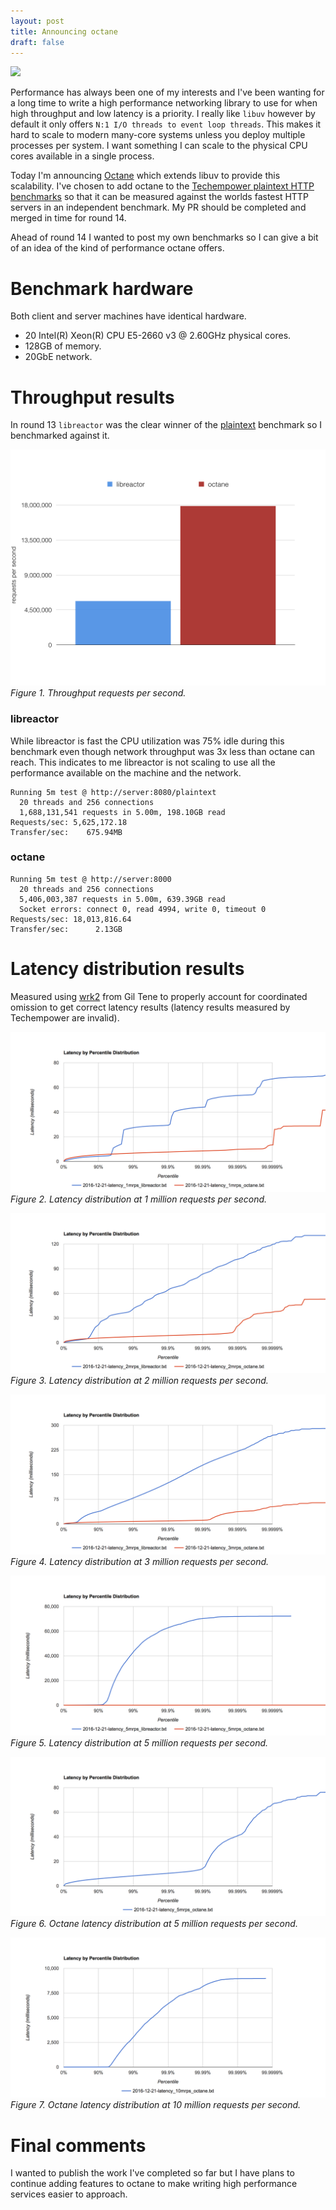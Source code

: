 ```yaml
---
layout: post
title: Announcing octane
draft: false
---
```

<img src="https://raw.githubusercontent.com/simongui/octane/master/logo.png"/>

Performance has always been one of my interests and I've been wanting for a long time to write a high performance networking library to use for when high throughput and low latency is a priority. I really like `libuv` however by default it only offers `N:1 I/O threads to event loop threads`. This makes it hard to scale to modern many-core systems unless you deploy multiple processes per system. I want something I can scale to the physical CPU cores available in a single process.

Today I'm announcing [Octane](http://github.com/simongui/octane) which extends libuv to provide this scalability. I've chosen to add octane to the [Techempower plaintext HTTP benchmarks](https://www.techempower.com/benchmarks) so that it can be measured against the worlds fastest HTTP servers in an independent benchmark. My PR should be completed and merged in time for round 14.

Ahead of round 14 I wanted to post my own benchmarks so I can give a bit of an idea of the kind of performance octane offers.

# Benchmark hardware
Both client and server machines have identical hardware.

- 20 Intel(R) Xeon(R) CPU E5-2660 v3 @ 2.60GHz physical cores.
- 128GB of memory.
- 20GbE network.

# Throughput results
In round 13 `libreactor` was the clear winner of the [plaintext](https://www.techempower.com/benchmarks/#section=data-r13&hw=ph&test=plaintext) benchmark so I benchmarked against it.

<a target="_blank" href="/images/2016-12-21-throughput.png"><img src="/images/2016-12-21-throughput.png"/></a>
_Figure 1. Throughput requests per second._

### libreactor
While libreactor is fast the CPU utilization was 75% idle during this benchmark even though network throughput was 3x less than octane can reach. This indicates to me libreactor is not scaling to use all the performance available on the machine and the network.

```
Running 5m test @ http://server:8080/plaintext
  20 threads and 256 connections
  1,688,131,541 requests in 5.00m, 198.10GB read
Requests/sec: 5,625,172.18
Transfer/sec:    675.94MB
```

### octane

```
Running 5m test @ http://server:8000
  20 threads and 256 connections
  5,406,003,387 requests in 5.00m, 639.39GB read
  Socket errors: connect 0, read 4994, write 0, timeout 0
Requests/sec: 18,013,816.64
Transfer/sec:      2.13GB
```

# Latency distribution results
Measured using [wrk2](https://github.com/giltene/wrk2) from Gil Tene to properly account for coordinated omission to get correct latency results (latency results measured by Techempower are invalid).

<a target="_blank" href="/images/2016-12-21-latency-1mrps_plaintext.png"><img src="/images/2016-12-21-latency-1mrps_plaintext.png"/></a>
_Figure 2. Latency distribution at 1 million requests per second._

<a target="_blank" href="/images/2016-12-21-latency-2mrps_plaintext.png"><img src="/images/2016-12-21-latency-2mrps_plaintext.png"/></a>
_Figure 3. Latency distribution at 2 million requests per second._

<a target="_blank" href="/images/2016-12-21-latency-3mrps_plaintext.png"><img src="/images/2016-12-21-latency-3mrps_plaintext.png"/></a>
_Figure 4. Latency distribution at 3 million requests per second._

<a target="_blank" href="/images/2016-12-21-latency-5mrps_plaintext.png"><img src="/images/2016-12-21-latency-5mrps_plaintext.png"/></a>
_Figure 5. Latency distribution at 5 million requests per second._

<a target="_blank" href="/images/2016-12-21-latency-5mrps-octane_plaintext.png"><img src="/images/2016-12-21-latency-5mrps-octane_plaintext.png"/></a>
_Figure 6. Octane latency distribution at 5 million requests per second._

<a target="_blank" href="/images/2016-12-21-latency-10mrps_plaintext.png"><img src="/images/2016-12-21-latency-10mrps_plaintext.png"/></a>
_Figure 7. Octane latency distribution at 10 million requests per second._

# Final comments
I wanted to publish the work I've completed so far but I have plans to continue adding features to octane to make writing high performance services easier to approach.
